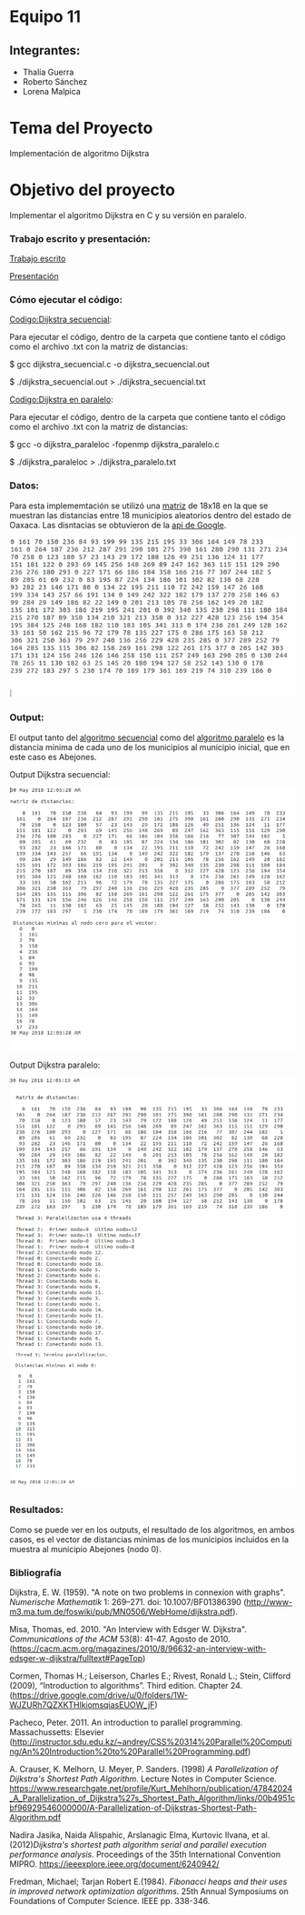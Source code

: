 # Equipo 11

## Integrantes:

- Thalía Guerra
- Roberto Sánchez
- Lorena Malpica

# Tema del Proyecto
Implementación de algoritmo Dijkstra

# Objetivo del proyecto
Implementar el algoritmo Dijkstra en C y su versión en paralelo.

### Trabajo escrito y presentación:

 [Trabajo escrito](https://drive.google.com/file/d/1HWgavQvjIV0EGP7VekVUUPRXBjwxV3cI/view)
 
 [Presentación](https://docs.google.com/presentation/d/1jMNw1H-GfnYy81Yj4QRlg7OEpL1cyD7DBYiAL8408Ak/edit?usp=sharing)

### Cómo ejecutar el código:

 [Codigo:Dijkstra secuencial](https://github.com/taguerram/analisis-numerico-computo-cientifico/blob/mno-2018-1/proyecto_final/proyectos/equipos/equipo_11/avance_30_05_18/dijkstra_secuencial.c):

Para ejecutar el código, dentro de la carpeta que contiene tanto el código como el archivo .txt con la matriz de distancias:

$ gcc dijkstra_secuencial.c -o dijkstra_secuencial.out

$ ./dijkstra_secuencial.out > ./dijkstra_secuencial.txt

 [Codigo:Dijkstra en paralelo](https://github.com/taguerram/analisis-numerico-computo-cientifico/blob/mno-2018-1/proyecto_final/proyectos/equipos/equipo_11/avance_30_05_18/dijkstra_paralelo.c):

Para ejecutar el código, dentro de la carpeta que contiene tanto el código como el archivo .txt con la matriz de distancias:

$ gcc -o dijkstra_paraleloc -fopenmp dijkstra_paralelo.c

$ ./dijkstra_paraleloc > ./dijkstra_paralelo.txt

### Datos:

Para esta implememtación se utilizó una [matriz](https://github.com/taguerram/analisis-numerico-computo-cientifico/blob/mno-2018-1/proyecto_final/proyectos/equipos/equipo_11/avance_30_05_18/dist.txt) de 18x18 en la que se muestran las distancias entre 18 municipios aleatorios dentro del estado de Oaxaca. Las disntacias se obtuvieron de la [api de Google](https://developers.google.com/maps/documentation/distance-matrix/intro).


![](fotos/dist.png)

### Output:

El output tanto del [algoritmo secuencial](https://drive.google.com/file/d/1H_ihTpzyNQ8javtgUclu-oJmLXzTxZMk/view?usp=sharing) como del [algoritmo paralelo](https://drive.google.com/file/d/1HrarNScOITL4r0pgy5y37kOIx5S5DX1A/view?usp=sharing) es la distancia mínima de cada uno de los municipios al municipio inicial, que en este caso es Abejones.

Output Dijkstra secuencial:

![](fotos/secuencial.png)

Output Dijkstra paralelo:

![](fotos/paralelo.png)
![](fotos/paralelo2.png)

### Resultados:

Como se puede ver en los outputs, el resultado de los algoritmos, en ambos casos, es el vector de distancias mínimas de los municipios incluidos en la muestra al municipio Abejones (nodo 0).

### Bibliografía

Dijkstra, E. W. (1959). "A note on two problems in connexion with graphs". *Numerische Mathematik* 1: 269–271. doi: 10.1007/BF01386390 (http://www-m3.ma.tum.de/foswiki/pub/MN0506/WebHome/dijkstra.pdf).

Misa, Thomas, ed. 2010. "An Interview with Edsger W. Dijkstra". *Communications of the ACM* 53(8): 41-47. Agosto de 2010. (https://cacm.acm.org/magazines/2010/8/96632-an-interview-with-edsger-w-dijkstra/fulltext#PageTop)

Cormen, Thomas H.; Leiserson, Charles E.; Rivest, Ronald L.; Stein, Clifford (2009), “Introduction to algorithms”. Third edition. Chapter 24.(https://drive.google.com/drive/u/0/folders/1W-WJZURh7QZXKTHlkiomsqiasEUOW_jF)

Pacheco, Peter. 2011. An introduction to parallel programming. Massachussetts: Elsevier (http://instructor.sdu.edu.kz/~andrey/CSS%20314%20Parallel%20Computing/An%20Introduction%20to%20Parallel%20Programming.pdf)

A. Crauser, K. Melhorn, U. Meyer, P. Sanders. (1998) *A Parallelization of Dijkstra's Shortest Path Algorithm*. Lecture Notes in Computer Science. https://www.researchgate.net/profile/Kurt_Mehlhorn/publication/47842024_A_Parallelization_of_Dijkstra%27s_Shortest_Path_Algorithm/links/00b4951cbf96929546000000/A-Parallelization-of-Dijkstras-Shortest-Path-Algorithm.pdf

Nadira Jasika, Naida Alispahic, Arslanagic Elma, Kurtovic Ilvana, et al. (2012)*Dijkstra's shortest path algorithm serial and parallel execution performance analysis*. Proceedings of the 35th International Convention MIPRO. https://ieeexplore.ieee.org/document/6240942/ 

Fredman, Michael; Tarjan Robert E.(1984). *Fibonacci heaps and their uses in improved network optimization algorithms*. 25th Annual Symposiums on Foundations of Computer Science. IEEE pp. 338-346.
